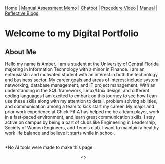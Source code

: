 [Home](index.md) | [Manual Assessment Memo](manual_assessment_memo.md) | [Chatbot](chatbot.md) | [Procedure Video](procedure_video.md) | [Manual](manual.md) | [Reflective Blogs](reflective_blogs.md) 

# Welcome to my Digital Portfolio 

## About Me 
Hello my name is Amber. I am a student at the University of Central Florida majoring in Information Technology with a minor in Finance. I am an enthusiastic and motivated student with an interest in both the technology and business sector. My career goals and areas of interest include system networking, database management, and IT project management. With an understanding in the SQL framework, Linux/Unix design, and different coding languages I am excited to embark on this journey to see how I can use these skills along with my attention to detail, problem solving abilities, and communication among a team to kick start my career. My major and prior work experience at Chick-Fil-A has helped me be a team player, work in a fast-paced environment, and learn great communication skills. I stay active on campus by being a part of clubs like Engineering in Leadership, Society of Women Engineers, and Tennis club. I want to maintain a healthy work life balance and believe it starts while in school.  

## 
*No AI tools were made to make this page

<center><></center>
